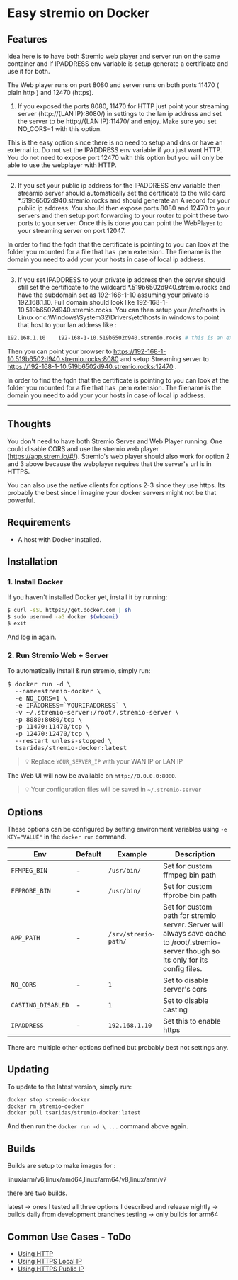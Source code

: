# Easy stremio on Docker

## Features
Idea here is to have both Stremio web player and server run on the same container and if IPADDRESS env variable is setup generate a certificate and use it for both.

The Web player runs on port 8080 and server runs on both ports 11470 ( plain http ) and 12470 (https).

1) If you exposed the ports 8080, 11470 for HTTP just point your streaming server (http://{LAN IP}:8080/) in settings to the lan ip address and set the server to be http://{LAN IP}:11470/ and enjoy. Make sure you set NO_CORS=1 with this option.

This is the easy option since there is no need to setup and dns or have an external ip. Do not set the IPADDRESS env variable if you just want HTTP. You do not need to expose port 12470 with this option but you will only be able to use the webplayer with HTTP.

-----

2) If you set your public ip address for the IPADDRESS env variable then streamio server should automatically set the certificate to the wild card *.519b6502d940.stremio.rocks and should generate an A record for your public ip address. You should then expose ports 8080 and 12470 to your servers and then setup port forwarding to your router to point these two ports to your server. Once this is done you can point the WebPlayer to your streaming server on port 12047.

In order to find the fqdn that the certificate is pointing to you can look at the folder you mounted for a file that has
.pem extension. The filename is the domain you need to add your your hosts in case of local ip address.

-----

3) If you set IPADDRESS to your private ip address then the server should still set the certificate to the wildcard *.519b6502d940.stremio.rocks and have the subdomain set as 192-168-1-10 assuming your private is 192.168.1.10. Full domain should look like 192-168-1-10.519b6502d940.stremio.rocks. You can then setup your /etc/hosts in Linux or c:\Windows\System32\Drivers\etc\hosts in windows to point that host to your lan address like :

```bash
192.168.1.10    192-168-1-10.519b6502d940.stremio.rocks # this is an example. set your own ip and fqnd here.
```

Then you can point your browser to https://192-168-1-10.519b6502d940.stremio.rocks:8080 and setup Streaming server to https://192-168-1-10.519b6502d940.stremio.rocks:12470 .


In order to find the fqdn that the certificate is pointing to you can look at the folder you mounted for a file that has .pem extension. The filename is the domain you need to add your your hosts in case of local ip address.

-----

## Thoughts

You don't need to have both Stremio Server and Web Player running. One could disable CORS and use the stremio web player (https://app.strem.io/#/). Stremio's web player should also work for option 2 and 3 above because the webplayer requires that the server's url is in HTTPS.

You can also use the native clients for options 2-3 since they use https. Its probably the best since I imagine your docker servers might not be that powerful.


## Requirements

* A host with Docker installed.

## Installation

### 1. Install Docker

If you haven't installed Docker yet, install it by running:

```bash
$ curl -sSL https://get.docker.com | sh
$ sudo usermod -aG docker $(whoami)
$ exit
```

And log in again.

### 2. Run Stremio Web + Server

To automatically install & run stremio, simply run:

<pre>
$ docker run -d \
  --name=stremio-docker \
  -e NO_CORS=1 \
  -e IPADDRESS=`YOURIPADDRESS` \
  -v ~/.stremio-server:/root/.stremio-server \
  -p 8080:8080/tcp \
  -p 11470:11470/tcp \
  -p 12470:12470/tcp \
  --restart unless-stopped \
  tsaridas/stremio-docker:latest
</pre>

> 💡 Replace `YOUR_SERVER_IP` with your WAN IP or LAN IP
> 
The Web UI will now be available on `http://0.0.0.0:8080`.

> 💡 Your configuration files will be saved in `~/.stremio-server`

## Options

These options can be configured by setting environment variables using `-e KEY="VALUE"` in the `docker run` command.

| Env | Default | Example | Description |
| - | - | - | - |
| `FFMPEG_BIN` | - | `/usr/bin/` | Set for custom ffmpeg bin path |
| `FFPROBE_BIN` | - | `/usr/bin/` | Set for custom ffprobe bin path |
| `APP_PATH` | - | `/srv/stremio-path/` | Set for custom path for stremio server. Server will always save cache to /root/.stremio-server though so its only for its config files. |
| `NO_CORS` | - | `1` | Set to disable server's cors |
| `CASTING_DISABLED` | - | `1` | Set to disable casting |
| `IPADDRESS` | - | `192.168.1.10` | Set this to enable https |

There are multiple other options defined but probably best not settings any.

## Updating

To update to the latest version, simply run:

```bash
docker stop stremio-docker
docker rm stremio-docker
docker pull tsaridas/stremio-docker:latest
```

And then run the `docker run -d \ ...` command above again.

## Builds

Builds are setup to make images for :

linux/arm/v6,linux/amd64,linux/arm64/v8,linux/arm/v7

there are two builds. 

latest -> ones I tested all three options I described and release
nightly -> builds daily from development branches
testing -> only builds for arm64

## Common Use Cases - ToDo

* [Using HTTP](https://github.com/tsaridas/stremio-docker/wiki/Using-Stremio-Server-HTTP)
* [Using HTTPS Local IP](https://github.com/tsaridas/stremio-docker/wiki/Using-Stremio-Server-with-Private-IP)
* [Using HTTPS Public IP](https://github.com/tsaridas/stremio-docker/wiki/Using-Stremio-Server-with-Public-IP)
